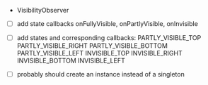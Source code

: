  - VisibilityObserver
  - [ ] add state callbacks onFullyVisible, onPartlyVisible, onInvisible
  - [ ] add states and corresponding callbacks: 
    PARTLY_VISIBLE_TOP
    PARTLY_VISIBLE_RIGHT
    PARTLY_VISIBLE_BOTTOM
    PARTLY_VISIBLE_LEFT
    INVISIBLE_TOP
    INVISIBLE_RIGHT
    INVISIBLE_BOTTOM
    INVISIBLE_LEFT

  - [ ] probably should create an instance instead of a singleton